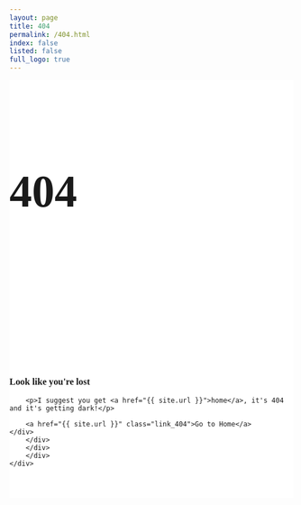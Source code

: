 ```yaml
---
layout: page
title: 404
permalink: /404.html
index: false
listed: false
full_logo: true
---
```

<section class="page_404 wrapper bg-white ">
	<div class="container">
		<div class="row">	
		<div class="col-sm-12 ">
		<div class="col-sm-112 text-center">
		<div class="four_zero_four_bg">
			<h1 class="text-center ">404</h1>
		</div>
		<div class="contant_box_404">
		<h3 class="h2">
		Look like you're lost
		</h3>
		
		<p>I suggest you get <a href="{{ site.url }}">home</a>, it's 404 and it's getting dark!</p>
		
		<a href="{{ site.url }}" class="link_404">Go to Home</a>
	</div>
		</div>
		</div>
		</div>
	</div>
</section>

<style>
.page_404{ padding:40px 0; background:#fff; font-family: 'Arvo', serif;
}

.page_404  img{ width:100%;}

.four_zero_four_bg{
 
 background-image: url(https://cdn.dribbble.com/users/285475/screenshots/2083086/dribbble_1.gif);
    height: 400px;
    background-position: center;
 }
 
 
 .four_zero_four_bg h1{
 font-size:80px;
 }
 
  .four_zero_four_bg h3{
			 font-size:80px;
			 }
			 
			 .link_404{			 
	color: #fff!important;
    padding: 10px 20px;
    background: #39ac31;
    margin: 20px 0;
    display: inline-block;}
	.contant_box_404{ margin-top:-50px;}
</style>